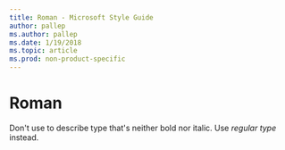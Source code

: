 ```yaml
---
title: Roman - Microsoft Style Guide
author: pallep
ms.author: pallep
ms.date: 1/19/2018
ms.topic: article
ms.prod: non-product-specific
---
```


# Roman

Don't use to describe type that's neither bold nor italic. Use *regular type* instead.
